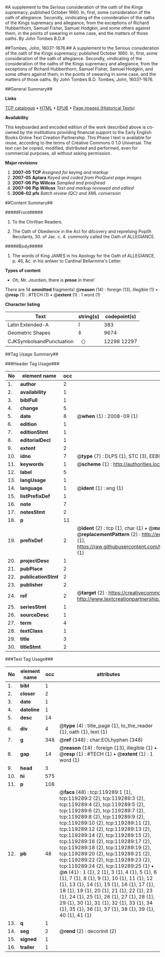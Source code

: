 #A supplement to the Serious consideration of the oath of the Kings supremacy; published October 1660. In, first, some consideration of the oath of allegiance. Secondly, vindicating of the consideration of the oaths of the Kings supremacy and allegiance, from the exceptions of Richard Hubberthorn, Samuel Fisher, Samuel Hodgkin, and some others against them, in the points of swearing in some case, and the matters of those oaths. By John Tombes B.D.#

##Tombes, John, 1603?-1676.##
A supplement to the Serious consideration of the oath of the Kings supremacy; published October 1660. In, first, some consideration of the oath of allegiance. Secondly, vindicating of the consideration of the oaths of the Kings supremacy and allegiance, from the exceptions of Richard Hubberthorn, Samuel Fisher, Samuel Hodgkin, and some others against them, in the points of swearing in some case, and the matters of those oaths. By John Tombes B.D.
Tombes, John, 1603?-1676.

##General Summary##

**Links**

[TCP catalogue](http://www.ota.ox.ac.uk/tcp/)  • 
[HTML](http://tei.it.ox.ac.uk/tcp/Texts-HTML/free/A94/A94740.html)  • 
[EPUB](http://tei.it.ox.ac.uk/tcp/Texts-EPUB/free/A94/A94740.epub) • 
[Page images (Historical Texts)](https://data.historicaltexts.jisc.ac.uk/view?pubId=eebo-99866999e&pageId=eebo-99866999e-119289-1)

**Availability**

This keyboarded and encoded edition of the
	       work described above is co-owned by the institutions
	       providing financial support to the Early English Books
	       Online Text Creation Partnership. This Phase I text is
	       available for reuse, according to the terms of Creative
	       Commons 0 1.0 Universal. The text can be copied,
	       modified, distributed and performed, even for
	       commercial purposes, all without asking permission.

**Major revisions**

1. __2007-05__ __TCP__ *Assigned for keying and markup*
1. __2007-05__ __Aptara__ *Keyed and coded from ProQuest page images*
1. __2007-06__ __Pip Willcox__ *Sampled and proofread*
1. __2007-06__ __Pip Willcox__ *Text and markup reviewed and edited*
1. __2008-02__ __pfs__ *Batch review (QC) and XML conversion*

##Content Summary##

#####Front#####

1. To the Chriſtian Readers.

1. The Oath of Obedience in the Act for diſcovery
and repreſsing Popiſh Recuſants, 30. of Jac.
c. 4. commonly called the Oath of ALLEGIANCE.

#####Body#####

1. The words of King JAMES in his
Apology for the Oath of ALLEGIANCE,
p. 46, &c. in his anſwer
to Cardinal Bellarmine's Letter.

**Types of content**

  * Oh, Mr. Jourdain, there is **prose** in there!

There are 14 **ommitted** fragments! 
 @__reason__ (14) : foreign (13), illegible (1)  •  @__resp__ (1) : #TECH (1)  •  @__extent__ (1) : 1 word (1)

**Character listing**


|Text|string(s)|codepoint(s)|
|---|---|---|
|Latin Extended-A|ſ|383|
|Geometric Shapes|◊|9674|
|CJKSymbolsandPunctuation|〈〉|12296 12297|

##Tag Usage Summary##

###Header Tag Usage###

|No|element name|occ|attributes|
|---|---|---|---|
|1.|__author__|2||
|2.|__availability__|1||
|3.|__biblFull__|1||
|4.|__change__|5||
|5.|__date__|8| @__when__ (1) : 2008-09 (1)|
|6.|__edition__|1||
|7.|__editionStmt__|1||
|8.|__editorialDecl__|1||
|9.|__extent__|2||
|10.|__idno__|7| @__type__ (7) : DLPS (1), STC (3), EEBO-CITATION (1), PROQUEST (1), VID (1)|
|11.|__keywords__|1| @__scheme__ (1) : http://authorities.loc.gov/ (1)|
|12.|__label__|5||
|13.|__langUsage__|1||
|14.|__language__|1| @__ident__ (1) : eng (1)|
|15.|__listPrefixDef__|1||
|16.|__note__|7||
|17.|__notesStmt__|2||
|18.|__p__|11||
|19.|__prefixDef__|2| @__ident__ (2) : tcp (1), char (1)  •  @__matchPattern__ (2) : ([0-9\-]+):([0-9IVX]+) (1), (.+) (1)  •  @__replacementPattern__ (2) : http://eebo.chadwyck.com/downloadtiff?vid=$1&page=$2 (1), https://raw.githubusercontent.com/textcreationpartnership/Texts/master/tcpchars.xml#$1 (1)|
|20.|__projectDesc__|1||
|21.|__pubPlace__|2||
|22.|__publicationStmt__|2||
|23.|__publisher__|2||
|24.|__ref__|2| @__target__ (2) : https://creativecommons.org/publicdomain/zero/1.0/ (1), http://www.textcreationpartnership.org/docs/. (1)|
|25.|__seriesStmt__|1||
|26.|__sourceDesc__|1||
|27.|__term__|4||
|28.|__textClass__|1||
|29.|__title__|3||
|30.|__titleStmt__|2||


###Text Tag Usage###

|No|element name|occ|attributes|
|---|---|---|---|
|1.|__bibl__|1||
|2.|__closer__|2||
|3.|__date__|1||
|4.|__dateline__|1||
|5.|__desc__|14||
|6.|__div__|4| @__type__ (4) : title_page (1), to_the_reader (1), oath (1), text (1)|
|7.|__g__|348| @__ref__ (348) : char:EOLhyphen (348)|
|8.|__gap__|14| @__reason__ (14) : foreign (13), illegible (1)  •  @__resp__ (1) : #TECH (1)  •  @__extent__ (1) : 1 word (1)|
|9.|__head__|3||
|10.|__hi__|575||
|11.|__p__|108||
|12.|__pb__|48| @__facs__ (48) : tcp:119289:1 (1), tcp:119289:2 (2), tcp:119289:3 (2), tcp:119289:4 (2), tcp:119289:5 (2), tcp:119289:6 (2), tcp:119289:7 (2), tcp:119289:8 (2), tcp:119289:9 (2), tcp:119289:10 (2), tcp:119289:11 (2), tcp:119289:12 (2), tcp:119289:13 (2), tcp:119289:14 (2), tcp:119289:15 (2), tcp:119289:16 (2), tcp:119289:17 (2), tcp:119289:18 (2), tcp:119289:19 (2), tcp:119289:20 (2), tcp:119289:21 (2), tcp:119289:22 (2), tcp:119289:23 (2), tcp:119289:24 (2), tcp:119289:25 (1)  •  @__n__ (41) : 1 (1), 2 (1), 3 (1), 4 (1), 5 (1), 6 (1), 7 (1), 8 (1), 9 (1), 10 (1), 11 (1), 12 (1), 13 (1), 14 (1), 15 (1), 16 (1), 17 (1), 18 (1), 19 (1), 20 (1), 21 (1), 22 (1), 23 (1), 24 (1), 25 (1), 26 (1), 27 (1), 28 (1), 29 (1), 30 (1), 31 (1), 32 (1), 33 (1), 34 (1), 35 (1), 36 (1), 37 (1), 38 (1), 39 (1), 40 (1), 41 (1)|
|13.|__q__|1||
|14.|__seg__|2| @__rend__ (2) : decorInit (2)|
|15.|__signed__|1||
|16.|__trailer__|1||
